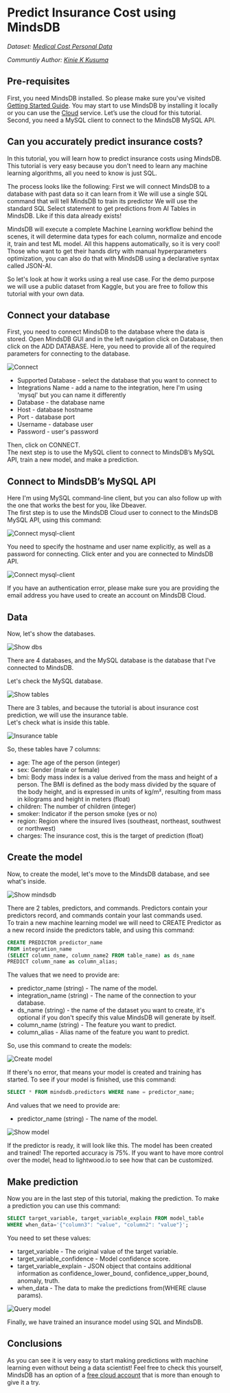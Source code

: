 # Predict Insurance Cost using MindsDB

*Dataset: [Medical Cost Personal Data](https://www.kaggle.com/mirichoi0218/insurance)* 

*Communtiy Author: [Kinie K Kusuma](https://github.com/kinkusuma)*

## Pre-requisites

First, you need MindsDB installed. So please make sure you've visited [Getting Started Guide](https://docs.mindsdb.com/info/). 
You may start to use MindsDB by installing it locally or you can use the [Cloud](https://cloud.mindsdb.com/signup) service. 
Let’s use the cloud for this tutorial. 
Second, you need a MySQL client to connect to the MindsDB MySQL API.

## Can you accurately predict insurance costs?  

In this tutorial, you will learn how to predict insurance costs using MindsDB.
This tutorial is very easy because you don't need to learn any machine learning algorithms, all you need to know is just SQL.

The process looks like the following:
First we will connect MindsDB to a database with past data so it can learn from it
We will use a single SQL command that will tell MindsDB to train its predictor
We will use the standard SQL Select statement to get predictions from AI Tables in MindsDB. Like if this data already exists!

MindsDB will execute a complete Machine Learning workflow behind the scenes, it will determine data types for each column, normalize and encode it, train and test ML model. All this happens automatically, so it is very cool! Those who want to get their hands dirty with manual hyperparameters optimization, you can also do that with MindsDB using a declarative syntax called JSON-AI.

So let's look at how it works using a real use case. For the demo purpose we will use a public dataset from Kaggle, but you are free to follow this tutorial with your own data.

## Connect your database

First, you need to connect MindsDB to the database where the data is stored. Open MindsDB GUI and in the left navigation click on Database, then click on the ADD DATABASE.
Here, you need to provide all of the required parameters for connecting to the database.

![Connect](/assets/sql/tutorials/insurance-cost/add-database-cloud-mindsdb-sql.png)

* Supported Database - select the database that you want to connect to
* Integrations Name - add a name to the integration, here I'm using 'mysql' but you can name it differently
* Database - the database name
* Host - database hostname
* Port - database port
* Username - database user
* Password - user's password

Then, click on CONNECT.  
The next step is to use the MySQL client to connect to MindsDB’s MySQL API, train a new model, and make a prediction.

## Connect to MindsDB’s MySQL API

Here I'm using MySQL command-line client, but you can also follow up with the one that works the best for you, like Dbeaver.  
The first step is to use the MindsDB Cloud user to connect to the MindsDB MySQL API, using this command:

![Connect mysql-client](/assets/sql/tutorials/insurance-cost/connect-mindsdb-sql.png)

You need to specify the hostname and user name explicitly, as well as a password for connecting. Click enter and you are connected to MindsDB API.

![Connect mysql-client](/assets/sql/tutorials/insurance-cost/success-connect-sql.png)

If you have an authentication error, please make sure you are providing the email address you have used to create an account on MindsDB Cloud.

## Data

Now, let's show the databases.

![Show dbs](/assets/sql/tutorials/insurance-cost/show-databases-sql.png)

There are 4 databases, and the MySQL database is the database that I've connected to MindsDB.

Let's check the MySQL database.

![Show tables](/assets/sql/tutorials/insurance-cost/show-tables-sql.png)

There are 3 tables, and because the tutorial is about insurance cost prediction, we will use the insurance table.  
Let's check what is inside this table.

![Insurance table](/assets/sql/tutorials/insurance-cost/show-insurance-table.png)

So, these tables have 7 columns:

- age: The age of the person (integer)
- sex: Gender (male or female)
- bmi: Body mass index is a value derived from the mass and height of a person. 
The BMI is defined as the body mass divided by the square of the body height, and is expressed in units of kg/m², 
resulting from mass in kilograms and height in meters (float)
- children: The number of children (integer)
- smoker: Indicator if the person smoke (yes or no)
- region: Region where the insured lives (southeast, northeast, southwest or northwest)
- charges: The insurance cost, this is the target of prediction (float)

## Create the model

Now, to create the model, let's move to the MindsDB database, and see what's inside.

![Show mindsdb](/assets/sql/tutorials/insurance-cost/show-tables-sql-2.png)

There are 2 tables, predictors, and commands. Predictors contain your predictors record, and commands contain your last commands used.  
To train a new machine learning model we will need to CREATE Predictor as a new record inside the predictors table, and using this command:

```sql
CREATE PREDICTOR predictor_name
FROM integration_name
(SELECT column_name, column_name2 FROM table_name) as ds_name
PREDICT column_name as column_alias;
```

The values that we need to provide are:

* predictor_name (string) - The name of the model.
* integration_name (string) - The name of the connection to your database.
* ds_name (string) - the name of the dataset you want to create, it's optional if you don't specify this value MindsDB will generate by itself.
* column_name (string) - The feature you want to predict.
* column_alias - Alias name of the feature you want to predict.

So, use this command to create the models:

![Create model](/assets/sql/tutorials/insurance-cost/create-predictor-insurance-sql.png)

If there's no error, that means your model is created and training has started. To see if your model is finished, use this command:

```sql
SELECT * FROM mindsdb.predictors WHERE name = predictor_name;
```

And values that we need to provide are:

* predictor_name (string) - The name of the model.

![Show model](/assets/sql/tutorials/insurance-cost/show-predictor-isurance-sql.png)

If the predictor is ready, it will look like this. The model has been created and trained! The reported accuracy is 75%. If you want to have more control over the model, head to lightwood.io to see how that can be customized.

## Make prediction

Now you are in the last step of this tutorial, making the prediction. To make a prediction you can use this command:

```sql
SELECT target_variable, target_variable_explain FROM model_table 
WHERE when_data='{"column3": "value", "column2": "value"}';
```

You need to set these values:

- target_variable - The original value of the target variable.
- target_variable_confidence - Model confidence score.
- target_variable_explain - JSON object that contains additional information as confidence_lower_bound, confidence_upper_bound, anomaly, truth.
- when_data - The data to make the predictions from(WHERE clause params).

![Query model](/assets/sql/tutorials/insurance-cost/create-prediction-isurance-sql.png)

Finally, we have trained an insurance model using SQL and MindsDB.

## Conclusions

As you can see it is very easy to start making predictions with machine learning even without being a data scientist! Feel free to check this yourself, MindsDB has an option of a [free cloud account](https://cloud.mindsdb.com/signup?utm_medium=referral&utm_source=community&utm_campaign=insurance%20cost%20prediction) that is more than enough to give it a try.
